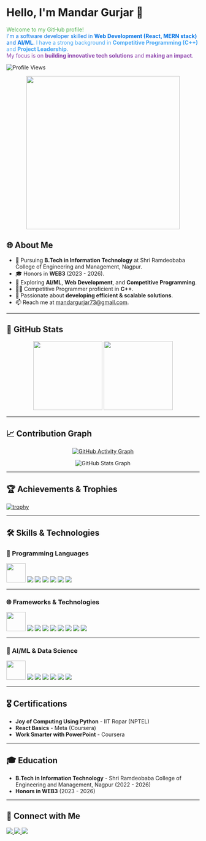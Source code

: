# Hello, I'm Mandar Gurjar 👋  

<span style="color: #4CAF50;">Welcome to my GitHub profile!</span>  
<span style="color: #0073e6;">I'm a software developer skilled in <strong>Web Development (React, MERN stack)</strong> and <strong>AI/ML</strong>.</span> 
<span style="color: #42a5f5;">I have a strong background in <strong>Competitive Programming (C++)</strong> and <strong>Project Leadership</strong>.</span>  
<span style="color: #8e44ad;">My focus is on <strong>building innovative tech solutions</strong> and <strong>making an impact</strong>.</span>

![Profile Views](https://komarev.com/ghpvc/?username=Hackur45&color=brightgreen)

<div align="center">
  <img src="https://octodex.github.com/images/daftpunktocat-thomas.gif" width="400"/>
</div>

## 🌐 About Me  
- 🔭 Pursuing **B.Tech in Information Technology** at Shri Ramdeobaba College of Engineering and Management, Nagpur.  
- 🎓 Honors in **WEB3** (2023 - 2026).  
- 🌱 Exploring **AI/ML**, **Web Development**, and **Competitive Programming**.  
- 👨‍💻 Competitive Programmer proficient in **C++**.  
- 🎯 Passionate about **developing efficient & scalable solutions**.  
- 📫 Reach me at [mandargurjar73@gmail.com](mailto:mandargurjar73@gmail.com).  

---

## 🚀 GitHub Stats  
<div align="center">  
  <img src="https://github-readme-stats.vercel.app/api?username=Hackur45&show_icons=true&theme=radical&text_color=ffffff&bg_color=000000" height="180px"/>  
  <img src="https://github-readme-stats.vercel.app/api/top-langs/?username=Hackur45&layout=compact&theme=radical&text_color=ffffff&bg_color=000000" height="180px"/>  
</div>  

---

## 📈 Contribution Graph  
<div align="center">  

[![GitHub Activity Graph](https://github-readme-activity-graph.vercel.app/graph?username=Hackur45&theme=tokyo-night&bg_color=0d1117&color=3e8e7e&line=66ff00&point=ffffff&hide_border=true)](https://github.com/ashutosh00710/github-readme-activity-graph)  

![GitHub Stats Graph](https://github-profile-summary-cards.vercel.app/api/cards/profile-details?username=Hackur45&theme=radical&hide_border=true)  

</div>  

---

## 🏆 Achievements & Trophies  
[![trophy](https://github-profile-trophy.vercel.app/?username=Hackur45&theme=radical&column=4&margin-w=15&margin-h=15&no-bg=true&no-frame=true&rank=S,AAA,AA,A)](https://github.com/ryo-ma/github-profile-trophy)  

---

## 🛠️ Skills & Technologies  

### 🚀 Programming Languages  
<p align="left">
  <img src="https://github.com/Anmol-Baranwal/Cool-GIFs-For-GitHub/blob/main/languages/python.gif?raw=true" width="50"/>
  <img src="https://img.shields.io/badge/Python-3776AB?logo=python&logoColor=white&style=for-the-badge"/>
  <img src="https://img.shields.io/badge/Java-007396?logo=java&logoColor=white&style=for-the-badge"/>
  <img src="https://img.shields.io/badge/JavaScript-F7DF1E?logo=javascript&logoColor=black&style=for-the-badge"/>
  <img src="https://img.shields.io/badge/TypeScript-007ACC?logo=typescript&logoColor=white&style=for-the-badge"/>
  <img src="https://img.shields.io/badge/C++-00599C?logo=cplusplus&logoColor=white&style=for-the-badge"/>
  <img src="https://img.shields.io/badge/SQL-4479A1?logo=MySQL&logoColor=white&style=for-the-badge"/>
</p>

---

### 🌐 Frameworks & Technologies  
<p align="left">
  <img src="https://github.com/Anmol-Baranwal/Cool-GIFs-For-GitHub/blob/main/frameworks/react.gif?raw=true" width="50"/>
  <img src="https://img.shields.io/badge/React-20232A?logo=react&logoColor=61DAFB&style=for-the-badge"/>
  <img src="https://img.shields.io/badge/Next.js-000000?logo=nextdotjs&logoColor=white&style=for-the-badge"/>
  <img src="https://img.shields.io/badge/Node.js-43853D?logo=node-dot-js&logoColor=white&style=for-the-badge"/>
  <img src="https://img.shields.io/badge/MongoDB-4EA94B?logo=mongodb&logoColor=white&style=for-the-badge"/>
  <img src="https://img.shields.io/badge/Express.js-000000?logo=express&logoColor=white&style=for-the-badge"/>
  <img src="https://img.shields.io/badge/Bootstrap-563D7C?logo=bootstrap&logoColor=white&style=for-the-badge"/>
  <img src="https://img.shields.io/badge/Material--UI-0081CB?logo=material-ui&logoColor=white&style=for-the-badge"/>
  <img src="https://img.shields.io/badge/Tailwind%20CSS-06B6D4?logo=tailwind-css&logoColor=white&style=for-the-badge"/>
</p>

---

### 🧠 AI/ML & Data Science  
<p align="left">
  <img src="https://github.com/Anmol-Baranwal/Cool-GIFs-For-GitHub/blob/main/ml/tensorflow.gif?raw=true" width="50"/>
  <img src="https://img.shields.io/badge/TensorFlow-FF6F00?logo=tensorflow&logoColor=white&style=for-the-badge"/>
  <img src="https://img.shields.io/badge/Scikit--learn-F7931E?logo=scikit-learn&logoColor=white&style=for-the-badge"/>
  <img src="https://img.shields.io/badge/Pandas-150458?logo=pandas&logoColor=white&style=for-the-badge"/>
  <img src="https://img.shields.io/badge/NumPy-013243?logo=numpy&logoColor=white&style=for-the-badge"/>
  <img src="https://img.shields.io/badge/SciPy-8CAAE6?logo=scipy&logoColor=white&style=for-the-badge"/>
  <img src="https://img.shields.io/badge/Matplotlib-11557C?logo=matplotlib&logoColor=white&style=for-the-badge"/>
</p>

---

## 🎖️ Certifications  
- **Joy of Computing Using Python** - IIT Ropar (NPTEL)  
- **React Basics** - Meta (Coursera)  
- **Work Smarter with PowerPoint** - Coursera  

---

## 🎓 Education  
- **B.Tech in Information Technology** - Shri Ramdeobaba College of Engineering and Management, Nagpur (2022 - 2026)  
- **Honors in WEB3** (2023 - 2026)  

---

## 📌 Connect with Me  
<p align="left">
  <a href="https://www.linkedin.com/in/mandar-gurjar-36a095259">
    <img src="https://img.shields.io/badge/LinkedIn-Profile-blue?style=for-the-badge&logo=linkedin"/>
  </a>
  <a href="https://github.com/Hackur45">
    <img src="https://img.shields.io/badge/GitHub-Profile-black?style=for-the-badge&logo=github"/>
  </a>
  <a href="https://instagram.com/mandar_g7">
    <img src="https://img.shields.io/badge/Instagram-%23E4405F.svg?style=for-the-badge&logo=instagram&logoColor=white"/>
  </a>
</p>

